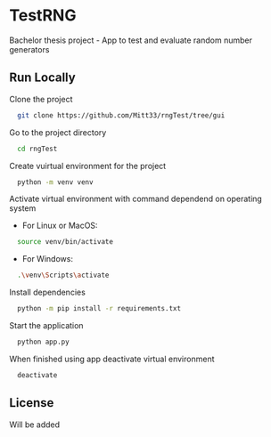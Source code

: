 
# TestRNG

Bachelor thesis project - App to test and evaluate random number generators


## Run Locally

Clone the project

```bash
  git clone https://github.com/Mitt33/rngTest/tree/gui
```

Go to the project directory

```bash
  cd rngTest
```

Create vuirtual environment for the project

```bash
  python -m venv venv
```

Activate virtual environment with command dependend on operating system

- For Linux or MacOS:
```bash
  source venv/bin/activate 
```

- For Windows:
```bash
  .\venv\Scripts\activate  
```

Install dependencies

```bash
  python -m pip install -r requirements.txt
```

Start the application

```bash
  python app.py
```

When finished using app deactivate virtual environment

```bash
  deactivate
```


## License 
Will be added

